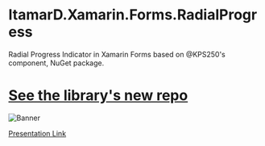# ItamarD.Xamarin.Forms.RadialProgress

Radial Progress Indicator in Xamarin Forms based on @KPS250's component, NuGet package.

# [See the library's new repo](https://github.com/doriitamar/Xamarin.Forms.RadialGauge)

![Banner](https://github.com/KPS25/RadialProgress/blob/master/Screenshot_Banner.jpg)

[Presentation Link](https://drive.google.com/open?id=1pAOznBc0N3W4dXJ_P3A9DckqLqq_UuRwKzAKHSYZ6fE)
